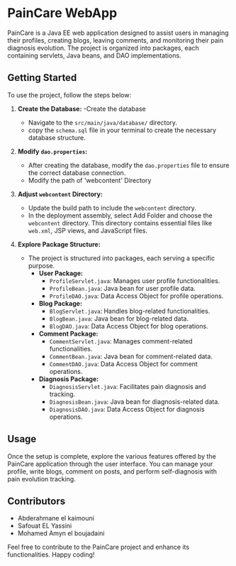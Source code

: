 # PainCare WebApp

PainCare is a Java EE web application designed to assist users in managing their profiles, creating blogs, leaving comments, and monitoring their pain diagnosis evolution. The project is organized into packages, each containing servlets, Java beans, and DAO implementations.

## Getting Started

To use the project, follow the steps below:

1. **Create the Database:**
    -Create the  database 
    - Navigate to the `src/main/java/database/` directory.
    - copy the `schema.sql` file in your terminal to create the necessary database structure.

   

2. **Modify `dao.properties`:**
    - After creating the database, modify the `dao.properties` file to ensure the correct database connection.
    - Modify the path of 'webcontent' Directory

3. **Adjust `webcontent` Directory:**
    - Update the build path to include the `webcontent` directory.
    - In the deployment assembly, select Add Folder and choose the `webcontent` directory. This directory contains essential files like `web.xml`, JSP views, and JavaScript files.

4. **Explore Package Structure:**
    - The project is structured into packages, each serving a specific purpose.
        - **User Package:**
            - `ProfileServlet.java`: Manages user profile functionalities.
            - `ProfileBean.java`: Java bean for user profile data.
            - `ProfileDAO.java`: Data Access Object for profile operations.
        - **Blog Package:**
            - `BlogServlet.java`: Handles blog-related functionalities.
            - `BlogBean.java`: Java bean for blog-related data.
            - `BlogDAO.java`: Data Access Object for blog operations.
        - **Comment Package:**
            - `CommentServlet.java`: Manages comment-related functionalities.
            - `CommentBean.java`: Java bean for comment-related data.
            - `CommentDAO.java`: Data Access Object for comment operations.
        - **Diagnosis Package:**
            - `DiagnosisServlet.java`: Facilitates pain diagnosis and tracking.
            - `DiagnosisBean.java`: Java bean for diagnosis-related data.
            - `DiagnosisDAO.java`: Data Access Object for diagnosis operations.

## Usage

Once the setup is complete, explore the various features offered by the PainCare application through the user interface. You can manage your profile, write blogs, comment on posts, and perform self-diagnosis with pain evolution tracking.

## Contributors

- Abderahmane el kaimouni
- Safouat EL Yassini
- Mohamed Amyn el boujadaini

Feel free to contribute to the PainCare project and enhance its functionalities. Happy coding!

